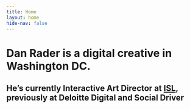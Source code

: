 ```yaml
---
title: Home
layout: home
hide-nav: false
---
```


# Dan Rader  is a digital creative in Washington DC.
## He’s currently Interactive Art Director at [ISL](isl.co), previously at Deloitte Digital and Social Driver
